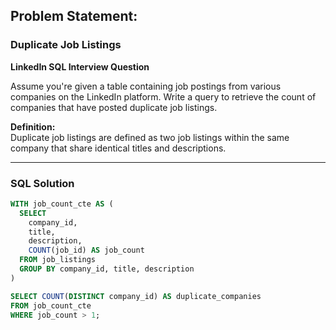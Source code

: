 ## Problem Statement:  

### Duplicate Job Listings  
**LinkedIn SQL Interview Question**  

Assume you're given a table containing job postings from various companies on the LinkedIn platform. Write a query to retrieve the count of companies that have posted duplicate job listings.  

**Definition:**  
Duplicate job listings are defined as two job listings within the same company that share identical titles and descriptions.

---

### SQL Solution  

```sql
WITH job_count_cte AS (
  SELECT 
    company_id, 
    title, 
    description, 
    COUNT(job_id) AS job_count
  FROM job_listings
  GROUP BY company_id, title, description
)

SELECT COUNT(DISTINCT company_id) AS duplicate_companies
FROM job_count_cte
WHERE job_count > 1;

